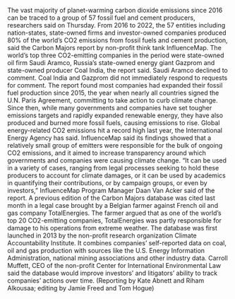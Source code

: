 The vast majority of planet-warming carbon dioxide emissions since 2016 can be traced to a group of 57 fossil fuel and cement producers, researchers said on Thursday.
From 2016 to 2022, the 57 entities including nation-states, state-owned firms and investor-owned companies produced 80% of the world’s CO2 emissions from fossil fuels and cement production, said the Carbon Majors report by non-profit think tank InfluenceMap.
The world’s top three CO2-emitting companies in the period were state-owned oil firm Saudi Aramco, Russia’s state-owned energy giant Gazprom and state-owned producer Coal India, the report said.
Saudi Aramco declined to comment. Coal India and Gazprom did not immediately respond to requests for comment.
The report found most companies had expanded their fossil fuel production since 2015, the year when nearly all countries signed the U.N. Paris Agreement, committing to take action to curb climate change.
Since then, while many governments and companies have set tougher emissions targets and rapidly expanded renewable energy, they have also produced and burned more fossil fuels, causing emissions to rise.
Global energy-related CO2 emissions hit a record high last year, the International Energy Agency has said.
InfluenceMap said its findings showed that a relatively small group of emitters were responsible for the bulk of ongoing CO2 emissions, and it aimed to increase transparency around which governments and companies were causing climate change.
“It can be used in a variety of cases, ranging from legal processes seeking to hold these producers to account for climate damages, or it can be used by academics in quantifying their contributions, or by campaign groups, or even by investors,” InfluenceMap Program Manager Daan Van Acker said of the report.
A previous edition of the Carbon Majors database was cited last month in a legal case brought by a Belgian farmer against French oil and gas company TotalEnergies. The farmer argued that as one of the world’s top 20 CO2-emitting companies, TotalEnergies was partly responsible for damage to his operations from extreme weather.
The database was first launched in 2013 by the non-profit research organization Climate Accountability Institute.
It combines companies’ self-reported data on coal, oil and gas production with sources like the U.S. Energy Information Administration, national mining associations and other industry data.
Carroll Muffett, CEO of the non-profit Center for International Environmental Law said the database would improve investors’ and litigators’ ability to track companies’ actions over time.
(Reporting by Kate Abnett and Riham Alkousaa; editing by Jamie Freed and Tom Hogue)